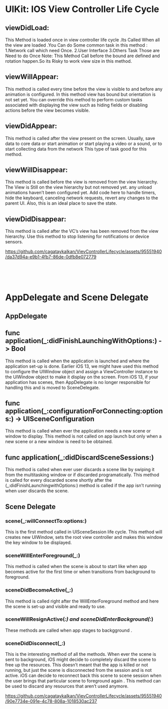# UIKit: IOS View Controller Life Cycle

## viewDidLoad:
This Method is loaded once in view controller life cycle .Its Called When all the view are loaded .You Can do Some common task in this method :
1.Network call which need Once.
2.User Interface
3.Others Task Those are Need to do Once
Note: This Method Call before the bound are defined and rotation happen.So its Risky to work view size in this method.

## viewWillAppear:
This method is called every time before the view is visible to and before any animation is configured. In this method view has bound but orientation is not set yet. You can override this method to perform custom tasks associated with displaying the view such as hiding fields or disabling actions before the view becomes visible.

## viewDidAppear:
This method is called after the view present on the screen. Usually, save data to core data or start animation or start playing a video or a sound, or to start collecting data from the network This type of task good for this method.

## viewWillDisappear:
This method is called before the view is removed from the view hierarchy. The View is Still on the view hierarchy but not removed yet. any unload animations haven’t been configured yet. Add code here to handle timers, hide the keyboard, canceling network requests, revert any changes to the parent UI. Also, this is an ideal place to save the state.

## viewDidDisappear:
This method is called after the VC’s view has been removed from the view hierarchy. Use this method to stop listening for notifications or device sensors.

https://github.com/cagataykalkan/VievControllerLifecycle/assets/95551940/da37d94a-e9b1-4fb7-86de-0dfb8e072779

<br>
<br>
<br>

# AppDelegate and Scene Delegate

## AppDelegate

## func application(_:didFinishLaunchingWithOptions:) -> Bool
This method is called when the application is launched and where the application set-up is done. Earlier iOS 13, we might have used this method to configure the UIWindow object and assign a ViewController instance to the UIWindow object to make it display on the screen. From iOS 13, if your application has scenes, then AppDelegate is no longer responsible for handling this and is moved to SceneDelegate.
## func application(_:configurationForConnecting:options:) -> UISceneConfiguration
This method is called when ever the application needs a new scene or window to display. This method is not called on app launch but only when a new scene or a new window is need to be obtained.
## func application(_:didDiscardSceneSessions:)
This method is called when ever user discards a scene like by swiping it from the multitasking window or if discarded programatically. This method is called for every discarded scene shortly after the (_:didFinishLaunchingwithOptions:) method is called if the app isn’t running when user discards the scene.

## Scene Delegate

### scene(_:willConnectTo:options:)
This is the first method called in UISceneSession life cycle. This method will creates new UIWindow, sets the root view controller and makes this window the key window to be displayed.
### sceneWillEnterForeground(_:)
This method is called when the scene is about to start like when app becomes active for the first time or when transitions from background to foreground.
### sceneDidBecomeActive(_:)
This method is called right after the WillEnterForeground method and here the scene is set-up and visible and ready to use.
### sceneWillResignActive(_:) and sceneDidEnterBackground(_:)
These methods are called when app stages to backgground .
### sceneDidDisconnect(_:)
This is the interesting method of all the methods. When ever the scene is sent to background, iOS might decide to completely discard the scene to free up the resources. This doesn’t meant that the app is killed or not running, but just the scene is disconnected from the session and is not active. iOS can decide to reconnect back this scene to scene session when the user brings that particular scene to foreground again . This method can be used to discard any resources that aren’t used anymore.

https://github.com/cagataykalkan/VievControllerLifecycle/assets/95551940/90e7734e-091e-4c78-808a-1018530ac237
